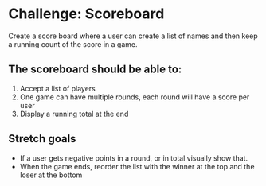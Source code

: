 # Challenge: Scoreboard

Create a score board where a user can create a list of names and then keep a running count of the score in a game.

## The scoreboard should be able to:

1. Accept a list of players
2. One game can have multiple rounds, each round will have a score per user
3. Display a running total at the end

## Stretch goals

- If a user gets negative points in a round, or in total visually show that.
- When the game ends, reorder the list with the winner at the top and the loser at the bottom

